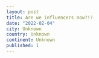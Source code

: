 ```yaml
---
layout: post
title: Are we influencers now?!?
date: "2022-02-04"
city: Unknown
country: Unknown
continent: Unknown
published: 1
---
```

